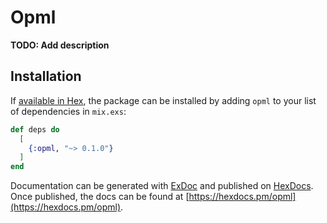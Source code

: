 # Opml

**TODO: Add description**

## Installation

If [available in Hex](https://hex.pm/docs/publish), the package can be installed
by adding `opml` to your list of dependencies in `mix.exs`:

```elixir
def deps do
  [
    {:opml, "~> 0.1.0"}
  ]
end
```

Documentation can be generated with [ExDoc](https://github.com/elixir-lang/ex_doc)
and published on [HexDocs](https://hexdocs.pm). Once published, the docs can
be found at [https://hexdocs.pm/opml](https://hexdocs.pm/opml).

